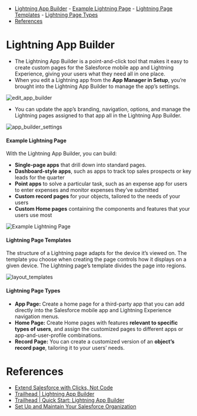 - [Lightning App Builder](#lightning-app-builder)
      - [Example Lightning Page](#example-lightning-page)
      - [Lightning Page Templates](#lightning-page-templates)
      - [Lightning Page Types](#lightning-page-types)
- [References](#references)
  
# Lightning App Builder

- The Lightning App Builder is a point-and-click tool that makes it easy to create custom pages for the Salesforce mobile app and Lightning Experience, giving your users what they need all in one place.
- When you edit a Lightning app from the **App Manager in Setup**, you’re brought into the Lightning App Builder to manage the app’s settings. 

![edit_app_builder](https://user-images.githubusercontent.com/204423/162612506-7be366a2-4663-4912-bfce-7d486c1c7c20.png)


- You can update the app’s branding, navigation, options, and manage the Lightning pages assigned to that app all in the Lightning App Builder.

![app_builder_settings](https://user-images.githubusercontent.com/204423/162612561-409cb98d-32d5-4ca0-8781-b1a81ed0771f.png)

#### Example Lightning Page

With the Lightning App Builder, you can build:

- **Single-page apps** that drill down into standard pages.
- **Dashboard-style apps**, such as apps to track top sales prospects or key leads for the quarter
- **Point apps** to solve a particular task, such as an expense app for users to enter expenses and monitor expenses they’ve submitted
- **Custom record pages** for your objects, tailored to the needs of your users
- **Custom Home pages** containing the components and features that your users use most

![Example Lightning Page](https://user-images.githubusercontent.com/204423/162613676-06d7862e-9c3f-4307-804b-001a41deb276.png)

#### Lightning Page Templates

The structure of a Lightning page adapts for the device it’s viewed on. The template you choose when creating the page controls how it displays on a given device. The Lightning page’s template divides the page into regions.

![layout_templates](https://user-images.githubusercontent.com/204423/162613728-76644010-b943-4742-b601-359abdfbe244.png)

#### Lightning Page Types 

- **App Page:** Create a home page for a third-party app that you can add directly into the Salesforce mobile app and Lightning Experience navigation menus.
- **Home Page:** Create Home pages with features **relevant to specific types of users**, and assign the customized pages to different apps or app-and-user-profile combinations.
- **Record Page:** You can create a customized version of an **object’s record page**, tailoring it to your users’ needs.

# References

- [Extend Salesforce with Clicks, Not Code](https://help.salesforce.com/s/articleView?id=sf.extend_click_intro.htm&type=5)
- [Trailhead | Lightning App Builder](https://trailhead.salesforce.com/content/learn/modules/lightning_app_builder)
- [Trailhead | Quick Start: Lightning App Builder](https://trailhead.salesforce.com/en/content/learn/projects/quickstart-app-builder)
- [Set Up and Maintain Your Salesforce Organization](https://help.salesforce.com/s/articleView?id=sf.setup_overview.htm&type=5)
